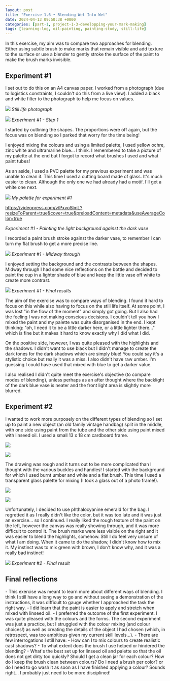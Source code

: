 ```yaml
---
layout: post
title: "Exercise 1.6 • Blending Wet Into Wet"
date: 2024-04-13 09:50:38 +0000
categories: [part-1, project-1-3-developping-your-mark-making]
tags: [learning-log, oil-painting, painting-study, still-life]
---
```


In this exercise, my aim was to compare two approaches for blending. Either using subtle brush to make marks that remain visible and add texture to the surface or use a blender to gently stroke the surface of the paint to make the brush marks invisible.

<!-- /wp:paragraph --><!-- wp:heading {"className":"wp-block-heading"} -->
## Experiment #1
<!-- /wp:heading --><!-- wp:paragraph -->

I set out to do this on an A4 canvas paper. I worked from a photograph (due to logistics constraints, I couldn't do this from a live view). I added a black and white filter to the photograph to help me focus on values.

<!-- /wp:paragraph --><!-- wp:image {"id":698,"sizeSlug":"large"} -->
![](https://spaces.oca.ac.uk/gaellelog/wp-content/uploads/sites/5355/2024/04/img_3981.jpg)
_Still life photograph_
<!-- /wp:image --><!-- wp:image {"id":696,"sizeSlug":"large"} -->
![](https://spaces.oca.ac.uk/gaellelog/wp-content/uploads/sites/5355/2024/04/img_4072.jpg)
_Experiment #1 - Step 1_
<!-- /wp:image --><!-- wp:paragraph -->

I started by outlining the shapes. The proportions were off again, but the focus was on blending so I parked that worry for the time being!

<!-- /wp:paragraph --><!-- wp:paragraph -->

I enjoyed mixing the colours and using a limited palette, I used yellow ochre, zinc white and ultramarine blue... I think. I remembered to take a picture of my palette at the end but I forgot to record what brushes I used and what paint tubes!

<!-- /wp:paragraph --><!-- wp:paragraph -->

As an aside, I used a PVC palette for my previous experiment and was unable to clean it. This time I used a cutting board made of glass. It's much easier to clean. Although the only one we had already had a motif. I'll get a white one next.

<!-- /wp:paragraph --><!-- wp:image {"id":699,"sizeSlug":"large"} -->
![](https://spaces.oca.ac.uk/gaellelog/wp-content/uploads/sites/5355/2024/04/img_4076.jpg)
_My palette for experiment #1_
<!-- /wp:image --><!-- wp:video {"id":701,"className":"wp-block-video","guid":"PxvoSlmL","videoPressTracks":[],"videoPressClassNames":"wp-block-embed is-type-video is-provider-videopress"} -->
https://videopress.com/v/PxvoSlmL?resizeToParent=true&cover=true&preloadContent=metadata&useAverageColor=true

_Experiment #1 - Painting the light background against the dark vase_
<!-- /wp:video --><!-- wp:paragraph -->

I recorded a paint brush stroke against the darker vase, to remember I can turn my flat brush to get a more precise line.

<!-- /wp:paragraph --><!-- wp:image {"id":697,"sizeSlug":"large"} -->
![](https://spaces.oca.ac.uk/gaellelog/wp-content/uploads/sites/5355/2024/04/img_4074.jpg)
_Experiment #1 - Midway through_
<!-- /wp:image --><!-- wp:paragraph -->

I enjoyed setting the background and the contrasts between the shapes. Midway through I had some nice reflections on the bottle and decided to paint the cup in a lighter shade of blue and keep the little vase off white to create more contrast.

<!-- /wp:paragraph --><!-- wp:image {"id":705,"sizeSlug":"large","linkDestination":"media"} -->
[![](https://spaces.oca.ac.uk/gaellelog/wp-content/uploads/sites/5355/2024/04/img_4177-2-1-e1713113001255.jpg)](https://spaces.oca.ac.uk/gaellelog/wp-content/uploads/sites/5355/2024/04/img_4177-2-1-e1713113001255.jpg)
_Experiment #1 - Final results_
<!-- /wp:image --><!-- wp:paragraph -->

The aim of the exercise was to compare ways of blending. I found it hard to focus on this while also having to focus on the still life itself. At some point, I was lost "in the flow of the moment" and simply got going. But I also had the feeling I was not making conscious decisions. I couldn't tell you how I mixed the paint and my palette was quite disorganised in the end. I kept thinking: "oh, I need it to be a little darker here, or a little lighter there..." which is fine but it makes it hard to know exactly why I did what I did.

<!-- /wp:paragraph --><!-- wp:paragraph -->

On the positive side, however, I was quite pleased with the highlights and the shadows. I didn't want to use black but I didn't manage to create the dark tones for the dark shadows which are simply blue! You could say it's a stylistic choice but really it was a miss. I also didn't have raw umber. I'm guessing I could have used that mixed with blue to get a darker value.

<!-- /wp:paragraph --><!-- wp:paragraph -->

I also realised I didn't quite meet the exercise's objective (to compare modes of blending), unless perhaps as an after thought where the backlight of the dark blue vase is neater and the front light area is slightly more blurred.

<!-- /wp:paragraph --><!-- wp:heading -->
## Experiment #2
<!-- /wp:heading --><!-- wp:paragraph -->

I wanted to work more purposely on the different types of blending so I set up to paint a new object (an old family vintage handbag) split in the middle, with one side using paint from the tube and the other side using paint mixed with linseed oil. I used a small 13 x 18 cm cardboard frame.

<!-- /wp:paragraph --><!-- wp:jetpack/tiled-gallery {"columnWidths":[["50.00000","50.00000"]],"ids":[710,711]} -->

![](https://i2.wp.com/oca-wp-journals.s3.eu-west-2.amazonaws.com/wp-content/uploads/sites/5355/2024/04/IMG_4129-scaled.jpeg?ssl=1)

![](https://i2.wp.com/oca-wp-journals.s3.eu-west-2.amazonaws.com/wp-content/uploads/sites/5355/2024/04/IMG_4115-scaled.jpeg?ssl=1)

<!-- /wp:jetpack/tiled-gallery --><!-- wp:paragraph -->

The drawing was rough and it turns out to be more complicated than I thought with the various buckles and handles! I started with the background for which I used burnt umber and white and a flat brush. This time I used a transparent glass palette for mixing (I took a glass out of a photo frame!).

<!-- /wp:paragraph --><!-- wp:jetpack/tiled-gallery {"columnWidths":[["50.00000","50.00000"]],"ids":[712,713]} -->

![](https://i2.wp.com/oca-wp-journals.s3.eu-west-2.amazonaws.com/wp-content/uploads/sites/5355/2024/04/IMG_4125-scaled.jpeg?ssl=1)

![](https://i0.wp.com/oca-wp-journals.s3.eu-west-2.amazonaws.com/wp-content/uploads/sites/5355/2024/04/IMG_4126-scaled.jpeg?ssl=1)

<!-- /wp:jetpack/tiled-gallery --><!-- wp:paragraph -->

Unfortunately, I decided to use phthalocyanine emerald for the bag. I regretted it as I really didn't like the color, but it was too late and it was just an exercise... so I continued. I really liked the rough texture of the paint on the left, however the canvas was really showing through, and it was more difficult to control it. The brush marks were less visible on the right and it was easier to blend the highlights, somehow. Still I do feel very unsure of what I am doing. When it came to do the shadow, I didn't know how to mix it. My instinct was to mix green with brown, I don't know why, and it was a really bad instinct!

<!-- /wp:paragraph --><!-- wp:image {"id":714,"sizeSlug":"full","linkDestination":"none"} -->
![](https://spaces.oca.ac.uk/gaellelog/wp-content/uploads/sites/5355/2024/04/IMG_4128-scaled.jpeg)
_Experiment #2 - Final result_
<!-- /wp:image --><!-- wp:heading -->
## Final reflections
<!-- /wp:heading --><!-- wp:list -->
<!-- wp:list-item -->- This exercise was meant to learn more about different ways of blending. I think I still have a long way to go and without seeing a demonstration of the instructions, it was difficult to gauge whether I approached the task the right way. 
<!-- /wp:list-item --><!-- wp:list-item -->- I did learn that the paint is easier to apply and stretch when mixed with linseed oil.
<!-- /wp:list-item --><!-- wp:list-item -->- I preferred the outcome of the first experiment. I was quite pleased with the colours and the forms. The second experiment was just a practice, but I struggled with the colour mixing (and colour choices!) as well as creating the details of the object I had chosen (which, in retrospect, was too ambitious given my current skill levels...).
<!-- /wp:list-item --><!-- wp:list-item -->- There are few interrogations I still have:<!-- wp:list -->
<!-- wp:list-item --> - How can I to mix colours to create realistic cast shadows?
<!-- /wp:list-item --><!-- wp:list-item --> - To what extent does the brush I use helped or hindered the blending?
<!-- /wp:list-item --><!-- wp:list-item --> - What's the best set up for linseed oil and palette so that the oil does not get dirty too quickly? Should I get a clean jar for each colour? How do I keep the brush clean between colours? Do I need a brush per color? or do I need to go wash it as soon as I have finished applying a colour? Sounds right... I probably just need to be more disciplined!
<!-- /wp:list-item -->
<!-- /wp:list -->
<!-- /wp:list-item -->
<!-- /wp:list -->